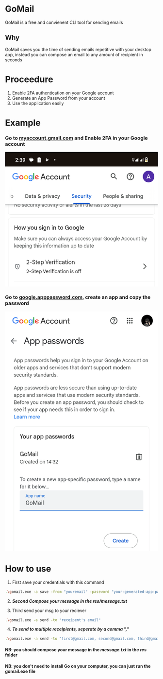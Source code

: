 # GoMail
GoMail is a free and convienent CLI tool for sending emails

## Why
GoMail saves you the time of sending emails repetitive with your desktop app, instead you can compose an email to any amount of recipient in seconds

# Proceedure
1. Enable 2FA authentication on your Google account
2. Generate an App Password from your account
3. Use the application easily

# Example
### Go to [myaccount.gmail.com](https://myaccount.google.com) and Enable 2FA in your Google account
![screenshot](assets/first.png)

### Go to [google.apppassword.com](https://myaccount.google.com/apppasswords), create an app and copy the password
![screenshot](assets/second.png)

# How to use
1. First save your credentials with this command
```bash
.\gomail.exe -a save -from "youremail" -password "your-generated-app-password"
```

2. ***Second Compose your message in the res/message.txt***

3. Third send your msg to your reciever
```bash
.\gomail.exe -a send -to "receipent's email"
```

4. ***To send to multiple receipients, seperate by a comma ","***
```bash
.\gomail.exe -a send -to "first@gmail.com, second@gmail.com, third@gmail.com"
```

#### NB: you should compose your message in the ***message.txt*** in the ***res*** folder

#### NB: you don't need to install Go on your computer, you can just run the gomail.exe file

